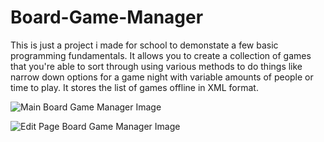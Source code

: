 # Board-Game-Manager

This is just a project i made for school to demonstate a few basic programming fundamentals. It allows you to create a collection of games that you're able to sort through using various methods to do things like narrow down options for a game night with variable amounts of people or time to play. It stores the list of games offline in XML format.

![Main Board Game Manager Image](https://raw.githubusercontent.com/kinglegon/Board-Game-Manager/master/media/main-user-interface-example.JPG)

![Edit Page Board Game Manager Image](https://raw.githubusercontent.com/kinglegon/Board-Game-Manager/master/media/edit-game-user-interface-example.JPG)


